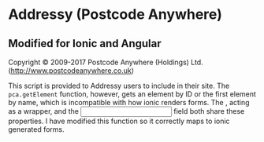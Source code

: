 # Addressy (Postcode Anywhere)
## Modified for Ionic and Angular

Copyright © 2009-2017 Postcode Anywhere (Holdings) Ltd. (http://www.postcodeanywhere.co.uk)

This script is provided to Addressy users to include in their site. The `pca.getElement` function, however, gets an element by ID or the first element by name, which is incompatible with how ionic renders forms. The <ion-button>, acting as a wrapper, and the <input> field both share these properties. I have modified this function so it correctly maps to ionic generated forms.
